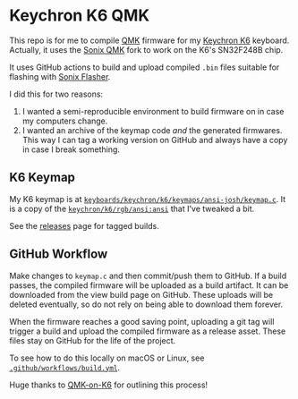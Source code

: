 # Keychron K6 QMK

This repo is for me to compile [QMK][] firmware for my [Keychron K6][]
keyboard. Actually, it uses the [Sonix QMK][] fork to work on the K6's
SN32F248B chip.

It uses GitHub actions to build and upload compiled `.bin` files suitable for
flashing with [Sonix Flasher][].

I did this for two reasons:

1. I wanted a semi-reproducible environment to build firmware on in case my
   computers change.
2. I wanted an archive of the keymap code _and_ the generated firmwares. This
   way I can tag a working version on GitHub and always have a copy in case
   I break something.

## K6 Keymap

My K6 keymap is at
[`keyboards/keychron/k6/keymaps/ansi-josh/keymap.c`](./keyboards/keychron/k6/keymaps/ansi-josh/keymap.c).
It is a copy of the [`keychron/k6/rgb/ansi:ansi`][Sonix QMK K6 Keymap]
that I've tweaked a bit.

See the [releases](https://github.com/itspriddle/k6-qmk/releases) page for
tagged builds.

## GitHub Workflow

Make changes to `keymap.c` and then commit/push them to GitHub. If a build
passes, the compiled firmware will be uploaded as a build artifact. It can be
downloaded from the view build page on GitHub. These uploads will be deleted
eventually, so do not rely on being able to download them forever.

When the firmware reaches a good saving point, uploading a git tag will
trigger a build and upload the compiled firmware as a release asset. These
files stay on GitHub for the life of the project.

To see how to do this locally on macOS or Linux, see
[`.github/workflows/build.yml`](./.github/workflows/build.yml).

Huge thanks to [QMK-on-K6][] for outlining this process!

[QMK]: https://qmk.fm
[Sonix QMK]: https://github.com/SonixQMK/qmk_firmware
[Sonix QMK K6 Keymap]: https://github.com/SonixQMK/qmk_firmware/blob/96d0671481abb3b9c751a1e35b558a86c55d9d92/keyboards/keychron/k6/keymaps/ansi/keymap.c
[Sonix Flasher]: https://github.com/SonixQMK/sonix-flasher/releases/tag/v0.2.1
[QMK-on-K6]: https://github.com/CanUnesi/QMK-on-K6/blob/main/README.md
[Keychron K6]: https://www.keychron.com/products/keychron-k6-wireless-mechanical-keyboard
